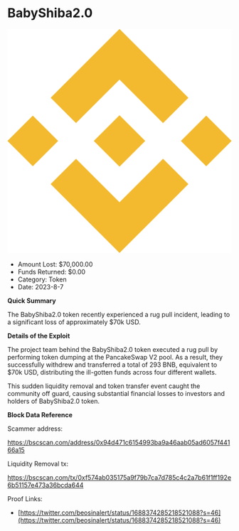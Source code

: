 # BabyShiba2.0
![BabyShiba2.0](/rektimages/BabyShiba2.0-on-BNB-Chain-Rug-Pull.png)
- Amount Lost: $70,000.00
- Funds Returned: $0.00
- Category: Token
- Date: 2023-8-7

**Quick Summary**

The BabyShiba2.0 token recently experienced a rug pull incident, leading to a significant loss of approximately $70k USD.

  


 **Details of the Exploit**

The project team behind the BabyShiba2.0 token executed a rug pull by performing token dumping at the PancakeSwap V2 pool. As a result, they successfully withdrew and transferred a total of 293 BNB, equivalent to $70k USD, distributing the ill-gotten funds across four different wallets.

  


This sudden liquidity removal and token transfer event caught the community off guard, causing substantial financial losses to investors and holders of BabyShiba2.0 token.

  


 **Block Data Reference**

Scammer address: 

https://bscscan.com/address/0x94d471c6154993ba9a46aab05ad6057f44166a15

Liquidity Removal tx:

https://bscscan.com/tx/0xf574ab035175a9f79b7ca7d785c4c2a7b61f1ff192e6b51157e473a36bcda644


Proof Links:
- [https://twitter.com/beosinalert/status/1688374285218521088?s=46](https://twitter.com/beosinalert/status/1688374285218521088?s=46)


